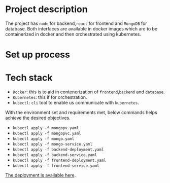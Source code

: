 # Project description

The project has `node` for backend,`react` for frontend and `MongoDB` for database. Both interfaces are available in docker images which are to be containerized in docker and then orchestrated using kubernetes.

# Set up process

# Tech stack

- `Docker`: this is to aid in contenerization of `frontend`,`backend` and `database`.
- `Kubernetes`: this if for orchestration.
- `kubectl`: `cli` tool to enable us communicate with `kubernetes`.

With the environment set and requirements met, below commands helps achieve the desired objectives.

- `kubectl apply -f mongopv.yaml`
- `kubectl apply -f mongopvc.yaml`
- `kubectl apply -f mongo.yaml`
- `kubectl apply -f mongo-service.yaml`
- `kubectl apply -f backend-deployment.yaml`
- `kubectl apply -f backend-service.yaml`
- `kubectl apply -f frontend-deployment.yaml`
- `kubectl apply -f frontend-service.yaml`

[The deployment is available here](http://34.69.86.68:3000/).
